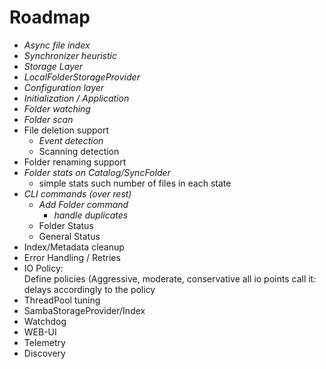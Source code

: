 # Roadmap

* _Async file index_
* _Synchronizer heuristic_
* _Storage Layer_
* _LocalFolderStorageProvider_
* _Configuration layer_
* _Initialization / Application_
* _Folder watching_
* _Folder scan_
* File deletion support
  * _Event detection_
  * Scanning detection
* Folder renaming support
* *Folder stats on Catalog/SyncFolder*
  * simple stats such number of files in each state
* _CLI commands (over rest)_
  * _Add Folder command_
    * _handle duplicates_
  * Folder Status
  * General Status
* Index/Metadata cleanup
* Error Handling / Retries
* IO Policy:  
  Define policies (Aggressive, moderate, conservative 
  all io points call it: delays accordingly to the policy
* ThreadPool tuning
* SambaStorageProvider/Index
* Watchdog
* WEB-UI
* Telemetry
* Discovery
